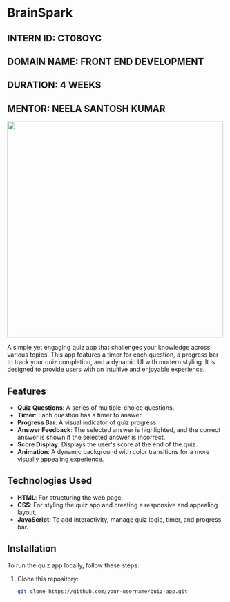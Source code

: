 # BrainSpark
## INTERN ID: CT08OYC  
## DOMAIN NAME: FRONT END DEVELOPMENT  
## DURATION: 4 WEEKS  
## MENTOR: NEELA SANTOSH KUMAR 
<img src="https://raw.githubusercontent.com/nsoham0002/LearnHub/main/assetss/2025-02-21%20(4).png" width="500">




A simple yet engaging quiz app that challenges your knowledge across various topics. This app features a timer for each question, a progress bar to track your quiz completion, and a dynamic UI with modern styling. It is designed to provide users with an intuitive and enjoyable experience.

## Features

- **Quiz Questions**: A series of multiple-choice questions.
- **Timer**: Each question has a timer to answer.
- **Progress Bar**: A visual indicator of quiz progress.
- **Answer Feedback**: The selected answer is highlighted, and the correct answer is shown if the selected answer is incorrect.
- **Score Display**: Displays the user's score at the end of the quiz.
- **Animation**: A dynamic background with color transitions for a more visually appealing experience.

## Technologies Used

- **HTML**: For structuring the web page.
- **CSS**: For styling the quiz app and creating a responsive and appealing layout.
- **JavaScript**: To add interactivity, manage quiz logic, timer, and progress bar.

## Installation

To run the quiz app locally, follow these steps:

1. Clone this repository:
   ```bash
   git clone https://github.com/your-username/quiz-app.git
